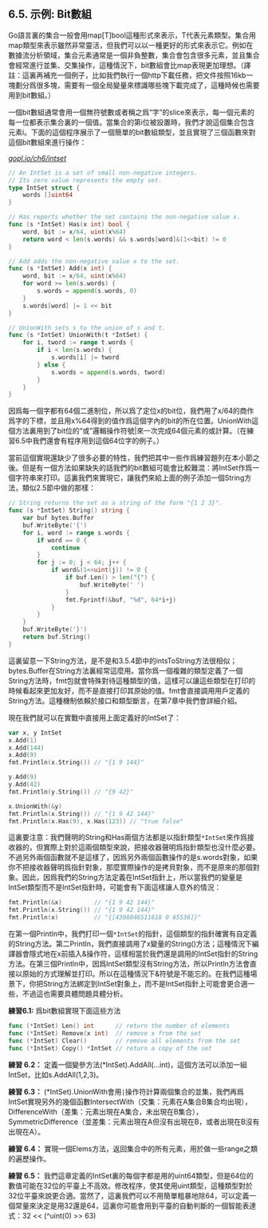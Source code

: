 ## 6.5. 示例: Bit數組

Go語言裏的集合一般會用map[T]bool這種形式來表示，T代表元素類型。集合用map類型來表示雖然非常靈活，但我們可以以一種更好的形式來表示它。例如在數據流分析領域，集合元素通常是一個非負整數，集合會包含很多元素，並且集合會經常進行並集、交集操作，這種情況下，bit數組會比map表現更加理想。（譯註：這裏再補充一個例子，比如我們執行一個http下載任務，把文件按照16kb一塊劃分爲很多塊，需要有一個全局變量來標識哪些塊下載完成了，這種時候也需要用到bit數組。）

一個bit數組通常會用一個無符號數或者稱之爲“字”的slice來表示，每一個元素的每一位都表示集合裏的一個值。當集合的第i位被設置時，我們才說這個集合包含元素i。下面的這個程序展示了一個簡單的bit數組類型，並且實現了三個函數來對這個bit數組來進行操作：

<u><i>gopl.io/ch6/intset</i></u>
```go
// An IntSet is a set of small non-negative integers.
// Its zero value represents the empty set.
type IntSet struct {
	words []uint64
}

// Has reports whether the set contains the non-negative value x.
func (s *IntSet) Has(x int) bool {
	word, bit := x/64, uint(x%64)
	return word < len(s.words) && s.words[word]&(1<<bit) != 0
}

// Add adds the non-negative value x to the set.
func (s *IntSet) Add(x int) {
	word, bit := x/64, uint(x%64)
	for word >= len(s.words) {
		s.words = append(s.words, 0)
	}
	s.words[word] |= 1 << bit
}

// UnionWith sets s to the union of s and t.
func (s *IntSet) UnionWith(t *IntSet) {
	for i, tword := range t.words {
		if i < len(s.words) {
			s.words[i] |= tword
		} else {
			s.words = append(s.words, tword)
		}
	}
}

```
因爲每一個字都有64個二進制位，所以爲了定位x的bit位，我們用了x/64的商作爲字的下標，並且用x%64得到的值作爲這個字內的bit的所在位置。UnionWith這個方法裏用到了bit位的“或”邏輯操作符號|來一次完成64個元素的或計算。（在練習6.5中我們還會有程序用到這個64位字的例子。）

當前這個實現還缺少了很多必要的特性，我們把其中一些作爲練習題列在本小節之後。但是有一個方法如果缺失的話我們的bit數組可能會比較難混：將IntSet作爲一個字符串來打印。這裏我們來實現它，讓我們來給上面的例子添加一個String方法，類似2.5節中做的那樣：

```go
// String returns the set as a string of the form "{1 2 3}".
func (s *IntSet) String() string {
	var buf bytes.Buffer
	buf.WriteByte('{')
	for i, word := range s.words {
		if word == 0 {
			continue
		}
		for j := 0; j < 64; j++ {
			if word&(1<<uint(j)) != 0 {
				if buf.Len() > len("{") {
					buf.WriteByte(' ')
				}
				fmt.Fprintf(&buf, "%d", 64*i+j)
			}
		}
	}
	buf.WriteByte('}')
	return buf.String()
}
```

這裏留意一下String方法，是不是和3.5.4節中的intsToString方法很相似；bytes.Buffer在String方法裏經常這麼用。當你爲一個複雜的類型定義了一個String方法時，fmt包就會特殊對待這種類型的值，這樣可以讓這些類型在打印的時候看起來更加友好，而不是直接打印其原始的值。fmt會直接調用用戶定義的String方法。這種機制依賴於接口和類型斷言，在第7章中我們會詳細介紹。

現在我們就可以在實戰中直接用上面定義好的IntSet了：

```go
var x, y IntSet
x.Add(1)
x.Add(144)
x.Add(9)
fmt.Println(x.String()) // "{1 9 144}"

y.Add(9)
y.Add(42)
fmt.Println(y.String()) // "{9 42}"

x.UnionWith(&y)
fmt.Println(x.String()) // "{1 9 42 144}"
fmt.Println(x.Has(9), x.Has(123)) // "true false"
```

這裏要注意：我們聲明的String和Has兩個方法都是以指針類型`*IntSet`來作爲接收器的，但實際上對於這兩個類型來說，把接收器聲明爲指針類型也沒什麼必要。不過另外兩個函數就不是這樣了，因爲另外兩個函數操作的是s.words對象，如果你不把接收器聲明爲指針對象，那麼實際操作的是拷貝對象，而不是原來的那個對象。因此，因爲我們的String方法定義在IntSet指針上，所以當我們的變量是IntSet類型而不是IntSet指針時，可能會有下面這樣讓人意外的情況：

```go
fmt.Println(&x)         // "{1 9 42 144}"
fmt.Println(x.String()) // "{1 9 42 144}"
fmt.Println(x)          // "{[4398046511618 0 65536]}"
```

在第一個Println中，我們打印一個`*IntSet`的指針，這個類型的指針確實有自定義的String方法。第二Println，我們直接調用了x變量的String()方法；這種情況下編譯器會隱式地在x前插入&操作符，這樣相當於我們還是調用的IntSet指針的String方法。在第三個Println中，因爲IntSet類型沒有String方法，所以Println方法會直接以原始的方式理解並打印。所以在這種情況下&符號是不能忘的。在我們這種場景下，你把String方法綁定到IntSet對象上，而不是IntSet指針上可能會更合適一些，不過這也需要具體問題具體分析。

**練習6.1:** 爲bit數組實現下面這些方法

```go
func (*IntSet) Len() int      // return the number of elements
func (*IntSet) Remove(x int)  // remove x from the set
func (*IntSet) Clear()        // remove all elements from the set
func (*IntSet) Copy() *IntSet // return a copy of the set
```

**練習 6.2：** 定義一個變參方法(*IntSet).AddAll(...int)，這個方法可以添加一組IntSet，比如s.AddAll(1,2,3)。

**練習 6.3：** (*IntSet).UnionWith會用`|`操作符計算兩個集合的並集，我們再爲IntSet實現另外的幾個函數IntersectWith（交集：元素在A集合B集合均出現），DifferenceWith（差集：元素出現在A集合，未出現在B集合），SymmetricDifference（並差集：元素出現在A但沒有出現在B，或者出現在B沒有出現在A）。

**練習 6.4：** 實現一個Elems方法，返回集合中的所有元素，用於做一些range之類的遍歷操作。

**練習 6.5：** 我們這章定義的IntSet裏的每個字都是用的uint64類型，但是64位的數值可能在32位的平臺上不高效。修改程序，使其使用uint類型，這種類型對於32位平臺來說更合適。當然了，這裏我們可以不用簡單粗暴地除64，可以定義一個常量來決定是用32還是64，這裏你可能會用到平臺的自動判斷的一個智能表達式：32 << (^uint(0) >> 63)
